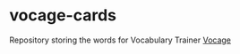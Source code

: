 # vocage-cards

Repository storing the words for Vocabulary Trainer [Vocage](https://github.com/proycon/vocage)
